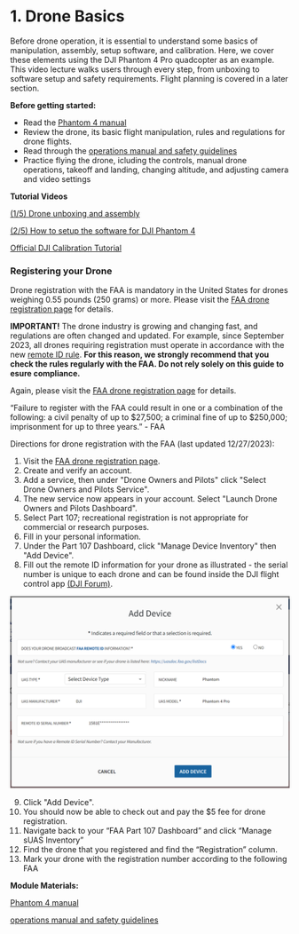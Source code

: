 # 1. Drone Basics

Before drone operation, it is essential to understand some basics of manipulation, assembly, setup software, and calibration. Here, we cover these elements using the DJI Phantom 4 Pro quadcopter as an example. This video lecture walks users through every step, from unboxing to software setup and safety requirements. Flight planning is covered in a later section.

**Before getting started:** 

*	Read the [Phantom 4 manual](/Documents/Phantom_4_User_Manual_v1.6.pdf) 
*	Review the drone, its basic flight manipulation, rules and regulations for drone flights.
*	Read through the [operations manual and safety guidelines](Documents/CSGIS_Preflight_Planning_and_Safety.pdf) 
*	Practice flying the drone, icluding the controls, manual drone operations, takeoff and landing, changing altitude, and adjusting camera and video settings

**Tutorial Videos**

[(1/5) Drone unboxing and assembly](https://www.youtube.com/embed/4PYAk11Jio8)

[(2/5) How to setup the software for DJI Phantom 4](https://www.youtube.com/embed/EFAxI218N7s)

[Official DJI Calibration Tutorial](https://www.youtube.com/embed/2WltMwrWlyM)

### Registering your Drone

Drone registration with the FAA is mandatory in the United States for drones weighing 0.55 pounds (250 grams) or more. Please visit the [FAA drone registration page](https://www.faa.gov/uas/getting_started/register_drone) for details.

**IMPORTANT!** The drone industry is growing and changing fast, and regulations are often changed and updated. For example, since September 2023, all drones requiring registration must operate in accordance with the new [remote ID rule](https://www.faa.gov/uas/getting_started/remote_id). **For this reason, we strongly recommend that you check the rules regularly with the FAA. Do not rely solely on this guide to esure compliance.**

Again, please visit the [FAA drone registration page](https://www.faa.gov/uas/getting_started/register_drone) for details.
 
“Failure to register with the FAA could result in one or a combination of the following: a civil penalty of up to $27,500; a criminal fine of up to $250,000; imprisonment for up to three years.” - FAA

Directions for drone registration with the FAA (last updated 12/27/2023):
1.	Visit the [FAA drone registration page](https://www.faa.gov/uas/getting_started/register_drone).
2.	Create and verify an account.
3.  Add a service, then under "Drone Owners and Pilots" click "Select Drone Owners and Pilots Service".
4.  The new service now appears in your account. Select "Launch Drone Owners and Pilots Dashboard".
5.  Select Part 107; recreational registration is not appropriate for commercial or research purposes.
6.  Fill in your personal information.
7.  Under the Part 107 Dashboard, click "Manage Device Inventory" then "Add Device".
8.  Fill out the remote ID information for your drone as illustrated - the serial number is unique to each drone and can be found inside the DJI flight control app [(DJI Forum)](https://forum.dji.com/thread-299314-1-1.html). 

![image](/Files/remote-id-registration.png)

9.  Click "Add Device".
10.  You should now be able to check out and pay the $5 fee for drone registration.
11.	Navigate back to your “FAA Part 107 Dashboard” and click “Manage sUAS Inventory”
12.	Find the drone that you registered and find the “Registration” column. 
13.	Mark your drone with the registration number according to the following FAA 

**Module Materials:**

[Phantom 4 manual](/Documents/Phantom_4_User_Manual_v1.6.pdf)

[operations manual and safety guidelines](Documents/CSGIS_Preflight_Planning_and_Safety.pdf)
